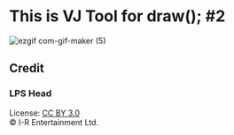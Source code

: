# This is VJ Tool for draw(); #2

![ezgif com-gif-maker (5)](https://user-images.githubusercontent.com/15060080/211011350-5f487d0b-370d-43d2-b82a-a22f5a80a93d.gif)

Credit
-------

### LPS Head
License: [CC BY 3.0](https://creativecommons.org/licenses/by/3.0/deed.ja)  
© I-R Entertainment Ltd.
